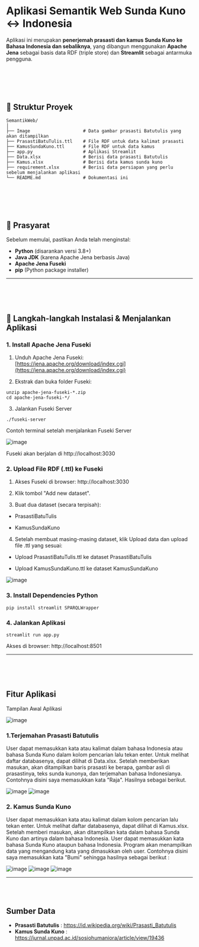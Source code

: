 #  Aplikasi Semantik Web Sunda Kuno ↔ Indonesia

Aplikasi ini merupakan **penerjemah prasasti dan kamus Sunda Kuno ke Bahasa Indonesia dan sebaliknya**, yang dibangun menggunakan **Apache Jena** sebagai basis data RDF (triple store) dan **Streamlit** sebagai antarmuka pengguna.

<br><br>
---

## 📂 Struktur Proyek
```
SemantikWeb/
│
├── Image                    # Data gambar prasasti Batutulis yang akan ditampilkan
├── PrasastiBatuTulis.ttl    # File RDF untuk data kalimat prasasti
├── KamusSundaKuno.ttl       # File RDF untuk data kamus
├── app.py                   # Aplikasi Streamlit 
├── Data.xlsx                # Berisi data prasasti Batutulis
├── Kamus.xlsx               # Berisi data kamus sunda kuno
├── requirement.xlsx         # Berisi data persiapan yang perlu sebelum menjalankan aplikasi
└── README.md                # Dokumentasi ini
```

<br><br>
---

## 🧩 Prasyarat

Sebelum memulai, pastikan Anda telah menginstal:

- **Python** (disarankan versi 3.8+)
- **Java JDK** (karena Apache Jena berbasis Java)
- **Apache Jena Fuseki**
- **pip** (Python package installer)

---
<br><br><br>
## 🔧 Langkah-langkah Instalasi & Menjalankan Aplikasi


### 1.  Install Apache Jena Fuseki

1. Unduh Apache Jena Fuseki:  
   [https://jena.apache.org/download/index.cgi](https://jena.apache.org/download/index.cgi)

2. Ekstrak dan buka folder Fuseki:

```
unzip apache-jena-fuseki-*.zip
cd apache-jena-fuseki-*/
```
3. Jalankan Fuseki Server

```
./fuseki-server
```

Contoh terminal setelah menjalankan Fuseki Server

![image](https://github.com/user-attachments/assets/9788b254-796c-419e-a6a3-50785dcce1a7)


Fuseki akan berjalan di http://localhost:3030


### 2.  Upload File RDF (.ttl) ke Fuseki

1. Akses Fuseki di browser: http://localhost:3030

2. Klik tombol "Add new dataset".

3. Buat dua dataset (secara terpisah):

- PrasastiBatuTulis

- KamusSundaKuno

4. Setelah membuat masing-masing dataset, klik Upload data dan upload file .ttl yang sesuai:

- Upload PrasastiBatuTulis.ttl ke dataset PrasastiBatuTulis

- Upload KamusSundaKuno.ttl ke dataset KamusSundaKuno

![image](https://github.com/user-attachments/assets/6e4148b2-7b83-42f2-95ef-3c36d76619e3)


### 3.  Install Dependencies Python

```
pip install streamlit SPARQLWrapper
```

### 4.  Jalankan Aplikasi
```
streamlit run app.py
```
Akses di browser: http://localhost:8501


---
<br><br><br>
## Fitur Aplikasi

Tampilan Awal Aplikasi

![image](https://github.com/user-attachments/assets/11bf2249-4f6c-4161-a277-cc3445556442)

### 1.Terjemahan Prasasti Batutulis

User dapat memasukkan kata atau kalimat dalam bahasa Indonesia atau bahasa Sunda Kuno dalam kolom pencarian lalu tekan enter. Untuk melihat daftar databasenya, dapat dilihat di Data.xlsx. Setelah memberikan masukan, akan ditampilkan baris prasasti ke berapa, gambar asli di prasastinya, teks sunda kunonya, dan terjemahan bahasa Indonesianya. Contohnya disini saya memasukkan kata "Raja". Hasilnya sebagai berikut.

![image](https://github.com/user-attachments/assets/925cee2a-f70a-46c9-b90a-85b8abbc7cc3)
![image](https://github.com/user-attachments/assets/00a11854-bf16-4185-826a-ab08e66dcc43)

### 2. Kamus Sunda Kuno

User dapat memasukkan kata atau kalimat  dalam kolom pencarian lalu tekan enter. Untuk melihat daftar databasenya, dapat dilihat di Kamus.xlsx. Setelah memberi masukan, akan ditampilkan kata dalam bahasa Sunda Kuno dan artinya dalam bahasa Indonesia. User dapat memasukkan kata bahasa Sunda Kuno ataupun bahasa Indonesia. Program akan menampilkan data yang mengandung kata yang dimasukkan oleh user. Contohnya disini saya memasukkan kata "Bumi" sehingga hasilnya sebagai berikut :

![image](https://github.com/user-attachments/assets/7ca6666c-2ce2-417f-ab3c-01cfc9e1ebc6)
![image](https://github.com/user-attachments/assets/c958e2ba-beac-4769-bee8-756d67ca7543)
![image](https://github.com/user-attachments/assets/4ada5eae-b8ea-4843-9a10-96d9270720a1)


---
<br><br>
## Sumber Data

- **Prasasti Batutulis** : https://id.wikipedia.org/wiki/Prasasti_Batutulis
- **Kamus Sunda Kuno** : https://jurnal.unpad.ac.id/sosiohumaniora/article/view/19436

   








